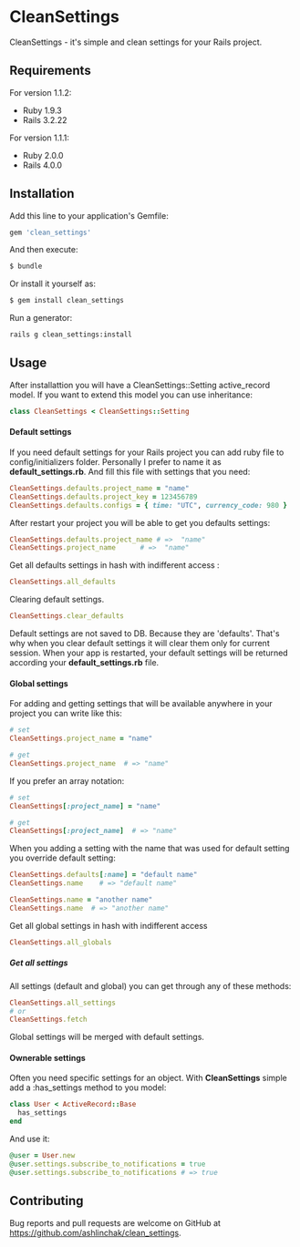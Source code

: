 # CleanSettings

CleanSettings - it's simple and clean settings for your Rails project.

## Requirements
For version 1.1.2:
* Ruby 1.9.3
* Rails 3.2.22

For version 1.1.1:
* Ruby 2.0.0
* Rails 4.0.0

## Installation

Add this line to your application's Gemfile:

```ruby
gem 'clean_settings'
```

And then execute:

```bash
$ bundle
```

Or install it yourself as:

```bash
$ gem install clean_settings
```

Run a generator:

```bash
rails g clean_settings:install
```

## Usage

After installattion you will have a CleanSettings::Setting active_record model. If you want to extend this model you can use inheritance:

```ruby
class CleanSettings < CleanSettings::Setting
```

#### Default settings

If you need default settings for your Rails project you can add ruby file to config/initializers folder. Personally I prefer to name it as **default_settings.rb**. And fill this file with settings that you need:
```ruby
CleanSettings.defaults.project_name = "name"
CleanSettings.defaults.project_key = 123456789
CleanSettings.defaults.configs = { time: "UTC", currency_code: 980 }
```
After restart your project you will be able to get you defaults settings:
```ruby
CleanSettings.defaults.project_name # =>  "name"
CleanSettings.project_name      # =>  "name"
```
Get all defaults settings in hash with indifferent access :

```ruby
CleanSettings.all_defaults  
```

Clearing default settings.

```ruby
CleanSettings.clear_defaults
```

Default settings are not saved to DB. Because they are 'defaults'. That's why when you clear default settings it will clear them only for current session. When your app is restarted, your default settings will be returned according your **default_settings.rb** file.

#### Global settings

For adding and getting settings that will be available anywhere in your project you can write like this:
```ruby
# set
CleanSettings.project_name = "name"

# get
CleanSettings.project_name  # => "name"
```
If you prefer an array notation:
```ruby
# set
CleanSettings[:project_name] = "name"

# get
CleanSettings[:project_name]  # => "name"
```
When you adding a setting with the name that was used for default setting  you override default setting:

```ruby
CleanSettings.defaults[:name] = "default name"
CleanSettings.name    # => "default name"

CleanSettings.name = "another name"
CleanSettings.name  # => "another name"
```

Get all global settings in hash with indifferent access

```ruby
CleanSettings.all_globals  
```

##### Get all settings
All settings (default and global) you can get through any of these methods:

```ruby
CleanSettings.all_settings
# or
CleanSettings.fetch
```
Global settings will be merged with default settings.

#### Ownerable settings

Often you need specific settings for an object. With **CleanSettings** simple add a :has_settings method to you model:

```ruby
class User < ActiveRecord::Base
  has_settings
end
```
And use it:

```ruby
@user = User.new
@user.settings.subscribe_to_notifications = true
@user.settings.subscribe_to_notifications # => true
```
## Contributing

Bug reports and pull requests are welcome on GitHub at https://github.com/ashlinchak/clean_settings.
